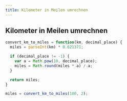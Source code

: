 ```yaml
---
title: Kilometer in Meilen umrechnen
---
```


## Kilometer in Meilen umrechnen

```javascript
convert_km_to_miles = function(km, decimal_place) {
  miles = parseInt(km) * 0.621371;

  if (decimal_place != -1) {
    var a = Math.pow(10, decimal_place);
    miles = Math.round(miles * a) / a;
  }

  return miles;
}

miles = convert_km_to_miles(100, 2);
```
